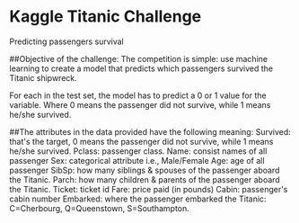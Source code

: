 # Kaggle Titanic Challenge
Predicting passengers survival

##Objective of the challenge:
The competition is simple: use machine learning to create a model that predicts which passengers survived the Titanic shipwreck.

For each in the test set, the model has to predict a 0 or 1 value for the variable. Where 0 means the passenger did not survive, while 1 means he/she survived.

##The attributes in the data provided have the following meaning:
Survived: that's the target, 0 means the passenger did not survive, while 1 means he/she survived.
Pclass: passenger class.
Name: consist names of all passenger
Sex: categorical attribute i.e., Male/Female
Age: age of all passenger
SibSp: how many siblings & spouses of the passenger aboard the Titanic.
Parch: how many children & parents of the passenger aboard the Titanic.
Ticket: ticket id
Fare: price paid (in pounds)
Cabin: passenger's cabin number
Embarked: where the passenger embarked the Titanic: C=Cherbourg, Q=Queenstown, S=Southampton.



